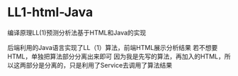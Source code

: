 # LL1-html-Java
编译原理LL(1)预测分析法基于HTML和Java的实现

后端利用的Java语言实现了LL（1）算法，前端HTML展示分析结果
若不想要HTML，单独把算法部分分离出来即可
因为我是先写的算法，再加入的HTML，所以这两部分是分离的，只是利用了Service去调用了算法结果
